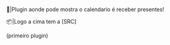 📅|Plugin aonde pode mostra o calendario é receber presentes!

📦|Logo a cima tem a [SRC]

(primeiro plugin)

